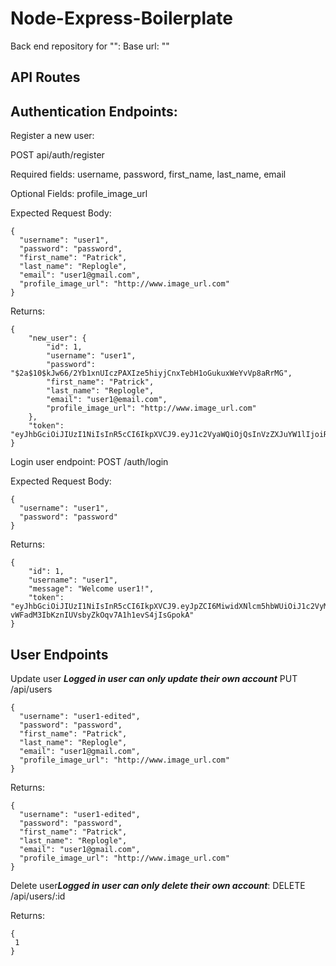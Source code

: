 # Node-Express-Boilerplate
Back end repository for "":
Base url: ""

## API Routes

## Authentication Endpoints:

Register a new user:

POST api/auth/register

Required fields: username, password, first_name, last_name, email

Optional Fields: profile_image_url

Expected Request Body:
```
{
  "username": "user1",
  "password": "password", 
  "first_name": "Patrick", 
  "last_name": "Replogle", 
  "email": "user1@gmail.com",
  "profile_image_url": "http://www.image_url.com"
}
```

Returns:
```
{
    "new_user": {
        "id": 1,
        "username": "user1",
        "password": "$2a$10$kJw66/2Yb1xnUIczPAXIze5hiyjCnxTebH1oGukuxWeYvVp8aRrMG",
        "first_name": "Patrick",
        "last_name": "Replogle",
        "email": "user1@email.com",
        "profile_image_url": "http://www.image_url.com"
    },
    "token": "eyJhbGciOiJIUzI1NiIsInR5cCI6IkpXVCJ9.eyJ1c2VyaWQiOjQsInVzZXJuYW1lIjoiRGVtbzUiLCJpYXQiOjE1NzY4MDg1OTgsImV4cCI6MTU3NjgxMjE5OH0.PCNRX9Wn16kFBrTDNdQtHlyqs8BbiLxvAXvJHXDokzM"
}
```

Login user endpoint:
POST /auth/login

Expected Request Body:
```
{
  "username": "user1",
  "password": "password"
}
```

Returns:
```
{
    "id": 1,
    "username": "user1",
    "message": "Welcome user1!",
    "token": "eyJhbGciOiJIUzI1NiIsInR5cCI6IkpXVCJ9.eyJpZCI6MiwidXNlcm5hbWUiOiJ1c2VyMiIsImlhdCI6MTU4MjU2NTg1NSwiZXhwIjoxNTgzMTcwNjU1fQ.co-vWFadM3IbKznIUVsbyZkOqv7A1h1evS4jIsGpokA"
}
```

## User Endpoints

Update user ***Logged in user can only update their own account***
PUT /api/users

```
{
  "username": "user1-edited",
  "password": "password", 
  "first_name": "Patrick", 
  "last_name": "Replogle", 
  "email": "user1@gmail.com",
  "profile_image_url": "http://www.image_url.com"
}
```

Returns:

```
{
  "username": "user1-edited",
  "password": "password", 
  "first_name": "Patrick", 
  "last_name": "Replogle", 
  "email": "user1@gmail.com",
  "profile_image_url": "http://www.image_url.com"
}
```
Delete user***Logged in user can only delete their own account***:
DELETE /api/users/:id

Returns:

```
{
 1
}
```






